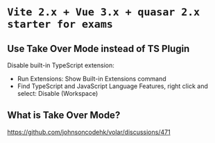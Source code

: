 # `Vite 2.x + Vue 3.x + quasar 2.x starter for exams`

## Use Take Over Mode instead of TS Plugin
Disable built-in TypeScript extension:
- Run Extensions: Show Built-in Extensions command
- Find TypeScript and JavaScript Language Features, right click and select: Disable (Workspace)
## What is Take Over Mode?
https://github.com/johnsoncodehk/volar/discussions/471
